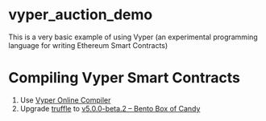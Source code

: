 # vyper_auction_demo

This is a very basic example of using Vyper (an experimental programming language for writing Ethereum Smart Contracts)

# Compiling Vyper Smart Contracts

1. Use [Vyper Online Compiler](https://vyper.online/)
2. Upgrade [truffle](https://truffleframework.com/) to [v5.0.0-beta.2 – Bento Box of Candy](https://github.com/trufflesuite/truffle/releases/tag/v5.0.0-beta.2?utm_campaign=ConsenSys%20Newsletter&utm_source=hs_email&utm_medium=email&utm_content=67778320&_hsenc=p2ANqtz-_T8HwKWHv3c7vr4loqM8piMYVcKLnt25P5MGBJtx-0PqDIohHQTBzYvu1x-xeMbGzJSiU75EWr0KzPRSdIaxpnTUbOpQ&_hsmi=67778320)
